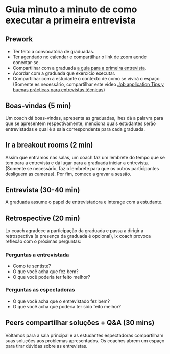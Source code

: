 # Guia minuto a minuto de como executar a primeira entrevista

## Prework

- Ter feito a convocatória de graduadas.
- Ter agendado no calendar e compartilhar o link de zoom aonde conectar-se.
- Compartilhar com a graduada [a guia para a primeira entrevista](./README-Interviewer.pt.md).
- Acordar com a graduada que exercício executar.
- Compartilhar com a estudante o contexto de como se vivirá o espaço
(Somente es necessário, compartilhar este vídeo
[Job application Tips y buenas prácticas para entrevistas técnicas](https://youtu.be/0NMil00HKEU))

## Boas-vindas (5 min)

Um coach dá boas-vindas, apresenta as graduadas, lhes dá a palavra para que
se apresentem respectivamente, menciona quais estudantes serão entrevistadas e
qual é a sala correspondente para cada graduada.

## Ir a breakout rooms (2 min)

Assim que entramos nas salas, um coach faz um lembrete do tempo que
se tem para a entrevista e dá lugar para a graduada iniciar a entrevista.
(Somente se necessário, faz o lembrete para que os outros participantes desliguem as cameras).
Por fim, comece a gravar a sessão.

## Entrevista (30-40 min)

A graduada assume o papel de entrevistadora e interage com a estudante.

## Retrospective (20 min)

Lx coach agradece a participação da graduada e passa a dirigir a retrospectiva
(a presença da graduada é opcional), lx coach provoca reflexão com o
próximas perguntas:

### Perguntas a __entrevistada__

- Como te sentiste?
- O que você acha que fez bem?
- O que você poderia ter feito melhor?

### Perguntas as __espectadoras__

- O que você acha que o entrevistado fez bem?
- O que você acha que poderia ter sido feito melhor?

## Peers compartilhar soluções + Q&A (30 mins)

Voltamos para a sala principal e as estudantes espectadoras compartilham suas soluções
aos problemas apresentados.
Os coaches abrem um espaço para tirar dúvidas sobre as entrevistas.
